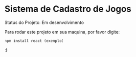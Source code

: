 <h1> Sistema de Cadastro de Jogos </h1>

Status do Projeto: Em desenvolvimento


Para rodar este projeto em sua maquina, por favor digite:

```
npm install react (exemplo)
```

:)